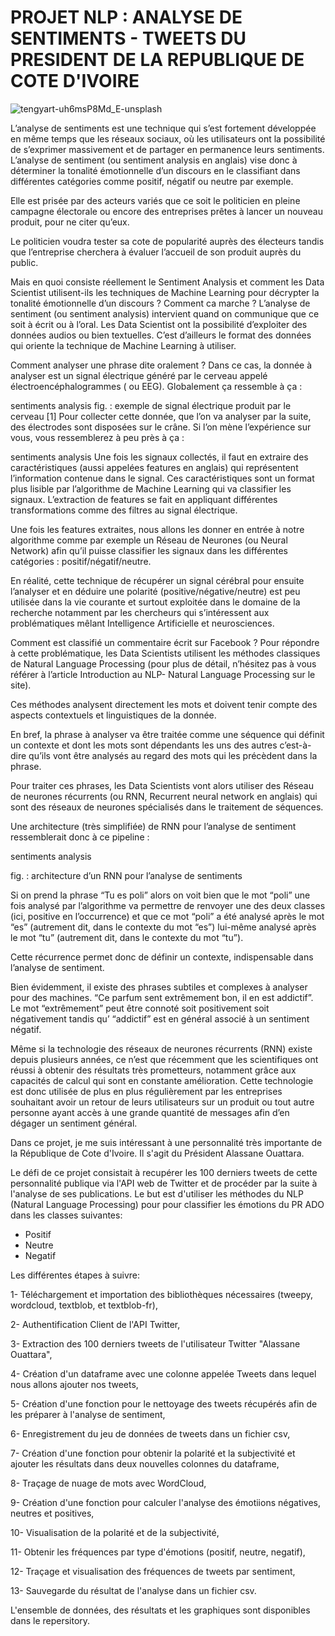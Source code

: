 # PROJET NLP : ANALYSE DE SENTIMENTS - TWEETS DU PRESIDENT DE LA REPUBLIQUE DE COTE D'IVOIRE

![tengyart-uh6msP8Md_E-unsplash](https://user-images.githubusercontent.com/101726242/168068986-4fdb5614-0645-44e8-b654-b140b8e04374.jpg)

L’analyse de sentiments est une technique qui s’est fortement développée en même temps que les réseaux sociaux, où les utilisateurs ont la possibilité de s’exprimer massivement et de partager en permanence leurs sentiments. L’analyse de sentiment (ou sentiment analysis en anglais) vise donc à déterminer la tonalité émotionnelle d’un discours en le classifiant dans différentes catégories comme positif, négatif ou neutre par exemple.

Elle est prisée par des acteurs variés que ce soit le politicien en pleine campagne électorale ou encore des entreprises prêtes à lancer un nouveau produit, pour ne citer qu’eux.

Le politicien voudra tester sa cote de popularité auprès des électeurs tandis que l’entreprise cherchera à évaluer l’accueil de son produit auprès du public.

Mais en quoi consiste réellement le Sentiment Analysis et comment les Data Scientist utilisent-ils les techniques de Machine Learning pour décrypter la tonalité émotionnelle d’un discours  ?
Comment ca marche ?
L’analyse de sentiment (ou sentiment analysis) intervient quand on communique que ce soit à écrit ou à l’oral. Les Data Scientist ont la possibilité d’exploiter des données audios ou bien textuelles. C’est d’ailleurs le format des données qui oriente la technique de Machine Learning à utiliser.

Comment analyser une phrase dite oralement ?
Dans ce cas, la donnée à analyser est un signal électrique généré par le cerveau appelé  électroencéphalogrammes ( ou EEG). Globalement ça ressemble à ça :

sentiments analysis
fig. : exemple de signal électrique produit par le cerveau [1]
Pour collecter cette donnée, que l’on va analyser par la suite, des électrodes sont disposées sur le crâne. Si l’on mène l’expérience sur vous, vous ressemblerez à peu près à ça :

sentiments analysis
Une fois les signaux collectés, il faut en extraire des caractéristiques (aussi appelées features en anglais) qui représentent l’information contenue dans le signal. Ces caractéristiques sont un format plus lisible par l’algorithme de Machine Learning qui va classifier les signaux. L’extraction de features se fait en appliquant différentes transformations comme des filtres au signal électrique.

Une fois les features extraites, nous allons les donner en entrée à notre algorithme comme par exemple un Réseau de Neurones (ou Neural Network) afin qu’il puisse classifier les signaux dans les différentes catégories : positif/négatif/neutre.

En réalité, cette technique de récupérer un signal cérébral pour ensuite l’analyser et en déduire une polarité (positive/négative/neutre) est peu utilisée dans la vie courante et surtout exploitée dans le domaine de la recherche notamment par les chercheurs qui s’intéressent aux problématiques mêlant Intelligence Artificielle et neurosciences.

Comment est classifié un commentaire écrit sur Facebook ?
Pour répondre à cette problématique, les Data Scientists utilisent les méthodes classiques de Natural Language Processing (pour plus de détail, n’hésitez pas à vous référer à l’article Introduction au NLP- Natural Language Processing sur le site). 

Ces méthodes analysent directement les mots et doivent tenir compte des aspects contextuels et linguistiques de la donnée.

En bref, la phrase à analyser va être traitée comme une séquence qui définit un contexte et dont les mots sont dépendants les uns des autres c’est-à-dire qu’ils vont être analysés au regard des mots qui les précèdent dans la phrase. 

Pour traiter ces phrases, les Data Scientists vont alors utiliser des Réseau de neurones récurrents (ou RNN, Recurrent neural network en anglais) qui sont des réseaux de neurones spécialisés dans le traitement de séquences.

Une architecture (très simplifiée) de RNN pour l’analyse de sentiment ressemblerait donc à ce pipeline :

sentiments analysis

fig. : architecture d’un RNN pour l’analyse de sentiments

Si on prend la phrase “Tu es poli” alors on voit bien que le mot “poli” une fois analysé par l’algorithme va permettre de renvoyer une des deux classes (ici, positive en l’occurrence) et que ce mot “poli” a été analysé après le mot “es” (autrement dit, dans le contexte du mot “es”) lui-même analysé après le mot “tu” (autrement dit, dans le contexte du mot “tu”). 

Cette récurrence permet donc de définir un contexte, indispensable dans l’analyse de sentiment. 

Bien évidemment, il existe des phrases subtiles et complexes à analyser pour des machines. “Ce parfum sent extrêmement bon, il en est addictif”. Le mot “extrêmement” peut être connoté soit positivement soit négativement tandis qu’ “addictif” est en général associé à un sentiment négatif.

Même si la technologie des réseaux de neurones récurrents (RNN) existe depuis plusieurs années, ce n’est que récemment que les scientifiques ont réussi à obtenir des résultats très prometteurs, notamment grâce aux capacités de calcul qui sont en constante amélioration. Cette technologie est donc utilisée de plus en plus régulièrement par les entreprises souhaitant avoir un retour de leurs utilisateurs sur un produit ou tout autre personne ayant accès à une grande quantité de messages afin d’en dégager un sentiment général.

Dans ce projet, je me suis intéressant à une personnalité très importante de la République de Cote d'Ivoire. Il s'agit du Président Alassane Ouattara.

Le défi de ce projet consistait à recupérer les 100 derniers tweets de cette personnalité publique via l'API web de Twitter et de procéder par la suite à l'analyse de ses publications. Le but est d'utiliser les méthodes du NLP (Natural Language Processing) pour pour classifier les émotions du PR ADO dans les classes suivantes:

* Positif
* Neutre
* Negatif

Les différentes étapes à suivre:

1- Téléchargement et importation des bibliothèques nécessaires (tweepy, wordcloud, textblob, et textblob-fr),

2- Authentification Client de l'API Twitter,

3- Extraction des 100 derniers tweets de l'utilisateur Twitter "Alassane Ouattara",

4- Création d'un dataframe avec une colonne appelée Tweets dans lequel nous allons ajouter nos tweets,

5- Création d'une fonction pour le nettoyage des tweets récupérés afin de les préparer à l'analyse de sentiment,

6- Enregistrement du jeu de données de tweets dans un fichier csv,

7- Création d'une fonction pour obtenir la polarité et la subjectivité et ajouter les résultats dans deux nouvelles colonnes du dataframe,

8- Traçage de nuage de mots avec WordCloud,

9- Création d'une fonction pour calculer l'analyse des émotiions négatives, neutres et positives,

10- Visualisation de la polarité et de la subjectivité,

11- Obtenir les fréquences par type d'émotions (positif, neutre, negatif),

12- Traçage et visualisation des fréquences de tweets par sentiment,

13- Sauvegarde du résultat de l'analyse dans un fichier csv.

L'ensemble de données, des résultats et les graphiques sont disponibles dans le repersitory.
